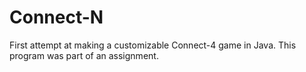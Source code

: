 # Connect-N
First attempt at making a customizable Connect-4 game in Java. This program was part of an assignment.
